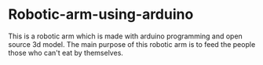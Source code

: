 # Robotic-arm-using-arduino
This is a robotic arm which is made with arduino programming and open source 3d model.
The main purpose of this robotic arm is to feed the people those who can't eat by themselves.

